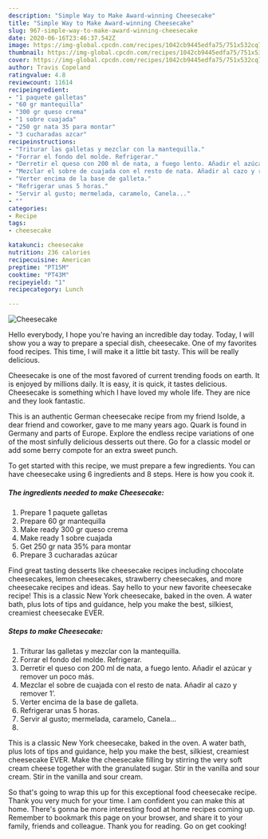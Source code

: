 ```yaml
---
description: "Simple Way to Make Award-winning Cheesecake"
title: "Simple Way to Make Award-winning Cheesecake"
slug: 967-simple-way-to-make-award-winning-cheesecake
date: 2020-06-16T23:46:37.542Z
image: https://img-global.cpcdn.com/recipes/1042cb9445edfa75/751x532cq70/cheesecake-foto-principal.jpg
thumbnail: https://img-global.cpcdn.com/recipes/1042cb9445edfa75/751x532cq70/cheesecake-foto-principal.jpg
cover: https://img-global.cpcdn.com/recipes/1042cb9445edfa75/751x532cq70/cheesecake-foto-principal.jpg
author: Travis Copeland
ratingvalue: 4.8
reviewcount: 11614
recipeingredient:
- "1 paquete galletas"
- "60 gr mantequilla"
- "300 gr queso crema"
- "1 sobre cuajada"
- "250 gr nata 35 para montar"
- "3 cucharadas azcar"
recipeinstructions:
- "Triturar las galletas y mezclar con la mantequilla."
- "Forrar el fondo del molde. Refrigerar."
- "Derretir el queso con 200 ml de nata, a fuego lento. Añadir el azúcar y remover un poco más."
- "Mezclar el sobre de cuajada con el resto de nata. Añadir al cazo y remover 1’."
- "Verter encima de la base de galleta."
- "Refrigerar unas 5 horas."
- "Servir al gusto; mermelada, caramelo, Canela..."
- ""
categories:
- Recipe
tags:
- cheesecake

katakunci: cheesecake 
nutrition: 236 calories
recipecuisine: American
preptime: "PT15M"
cooktime: "PT43M"
recipeyield: "1"
recipecategory: Lunch

---
```



![Cheesecake](https://img-global.cpcdn.com/recipes/1042cb9445edfa75/751x532cq70/cheesecake-foto-principal.jpg)

Hello everybody, I hope you're having an incredible day today. Today, I will show you a way to prepare a special dish, cheesecake. One of my favorites food recipes. This time, I will make it a little bit tasty. This will be really delicious.

Cheesecake is one of the most favored of current trending foods on earth. It is enjoyed by millions daily. It is easy, it is quick, it tastes delicious. Cheesecake is something which I have loved my whole life. They are nice and they look fantastic.

This is an authentic German cheesecake recipe from my friend Isolde, a dear friend and coworker, gave to me many years ago. Quark is found in Germany and parts of Europe. Explore the endless recipe variations of one of the most sinfully delicious desserts out there. Go for a classic model or add some berry compote for an extra sweet punch.


To get started with this recipe, we must prepare a few ingredients. You can have cheesecake using 6 ingredients and 8 steps. Here is how you cook it.

<!--inarticleads1-->

##### The ingredients needed to make Cheesecake:

1. Prepare 1 paquete galletas
1. Prepare 60 gr mantequilla
1. Make ready 300 gr queso crema
1. Make ready 1 sobre cuajada
1. Get 250 gr nata 35% para montar
1. Prepare 3 cucharadas azúcar


Find great tasting desserts like cheesecake recipes including chocolate cheesecakes, lemon cheesecakes, strawberry cheesecakes, and more cheesecake recipes and ideas. Say hello to your new favorite cheesecake recipe! This is a classic New York cheesecake, baked in the oven. A water bath, plus lots of tips and guidance, help you make the best, silkiest, creamiest cheesecake EVER. 

<!--inarticleads2-->

##### Steps to make Cheesecake:

1. Triturar las galletas y mezclar con la mantequilla.
1. Forrar el fondo del molde. Refrigerar.
1. Derretir el queso con 200 ml de nata, a fuego lento. Añadir el azúcar y remover un poco más.
1. Mezclar el sobre de cuajada con el resto de nata. Añadir al cazo y remover 1’.
1. Verter encima de la base de galleta.
1. Refrigerar unas 5 horas.
1. Servir al gusto; mermelada, caramelo, Canela...
1. 


This is a classic New York cheesecake, baked in the oven. A water bath, plus lots of tips and guidance, help you make the best, silkiest, creamiest cheesecake EVER. Make the cheesecake filling by stirring the very soft cream cheese together with the granulated sugar. Stir in the vanilla and sour cream. Stir in the vanilla and sour cream. 

So that's going to wrap this up for this exceptional food cheesecake recipe. Thank you very much for your time. I am confident you can make this at home. There's gonna be more interesting food at home recipes coming up. Remember to bookmark this page on your browser, and share it to your family, friends and colleague. Thank you for reading. Go on get cooking!
